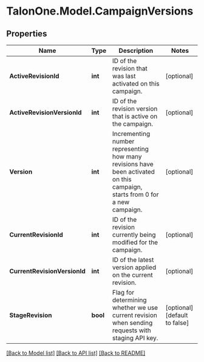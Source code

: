 # TalonOne.Model.CampaignVersions
## Properties

Name | Type | Description | Notes
------------ | ------------- | ------------- | -------------
**ActiveRevisionId** | **int** | ID of the revision that was last activated on this campaign.  | [optional] 
**ActiveRevisionVersionId** | **int** | ID of the revision version that is active on the campaign.  | [optional] 
**Version** | **int** | Incrementing number representing how many revisions have been activated on this campaign, starts from 0 for a new campaign.  | [optional] 
**CurrentRevisionId** | **int** | ID of the revision currently being modified for the campaign.  | [optional] 
**CurrentRevisionVersionId** | **int** | ID of the latest version applied on the current revision.  | [optional] 
**StageRevision** | **bool** | Flag for determining whether we use current revision when sending requests with staging API key.  | [optional] [default to false]

[[Back to Model list]](../README.md#documentation-for-models) [[Back to API list]](../README.md#documentation-for-api-endpoints) [[Back to README]](../README.md)

